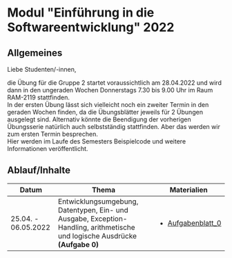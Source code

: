 # Modul "Einführung in die Softwareentwicklung" 2022
## Allgemeines

Liebe Studenten/-innen,

die Übung für die Gruppe 2 startet voraussichtlich am 28.04.2022 und wird dann in den ungeraden Wochen Donnerstags 7.30 bis 9.00 Uhr im Raum RAM-2119 stattfinden.   
In der ersten Übung lässt sich vielleicht noch ein zweiter Termin in den geraden Wochen finden, da die Übungsblätter jeweils für 2 Übungen ausgelegt sind. Alternativ könnte die Beendigung der vorherigen Übungsserie natürlich auch selbstständig stattfinden. Aber das werden wir zum ersten Termin besprechen.   
Hier werden im Laufe des Semesters Beispielcode und weitere Informationen veröffentlicht.

## Ablauf/Inhalte

|Datum|Thema|Materialien|
---|---|---
25.04. - 06.05.2022|Entwicklungsumgebung, Datentypen, Ein- und Ausgabe, Exception-Handling, arithmetische und logische Ausdrücke **(Aufgabe 0)**|<ul><li>  [Aufgabenblatt_0](https://github.com/ComputerScienceLecturesTUBAF/SoftwareentwicklungSoSe2022_Aufgabe_00)
<!---

09.05. - 20.05.2022|Kontrollfluss, Arrays **(Aufgabe 1)**|<ul><li>  [Aufgabenblatt_1](https://github.com/ComputerScienceLecturesTUBAF/SoftwareentwicklungSoSe2021_Aufgabe_01)
23.05. - 03.05.2022|Objektorientierte Programmierung **(Aufgabe 2)**|<ul><li>  [Aufgabenblatt_2](https://github.com/ComputerScienceLecturesTUBAF/SoftwareentwicklungSoSe2021_Aufgabe_02)
06.06. - 17.06.2022|Versionsverwaltung, Workflow, GitHub, Markdown, objektorientierte Programmierung **(Aufgabe 3)**|<ul><li>  [Aufgabenblatt_3](https://classroom.github.com/g/2giK8cn5)
20.06. - 01.07.2022|Objektorientierte Programmierung, Speicherverwaltung **(Aufgabe 4)**|<ul><li>  [Aufgabenblatt_4](https://classroom.github.com/g/wE9XFxIU)
 -|Abschlussaufgabe|
-->
